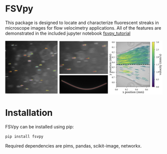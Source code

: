 # FSVpy

This package is designed to locate and characterize fluorescent streaks in 
microscope images for flow velocimetry applications.  All of the features are 
demonstrated in the included jupyter notebook [fsvpy_tutorial](https://github.com/mmdriscoll/FSVPy/blob/main/fsvpy_tutorial.ipynb) 

![Example streaks](fsv_examples.jpg)

# Installation

FSVpy can be installed using pip:
```
pip install fsvpy
```
Required dependencies are pims, pandas, scikit-image, networkx.
